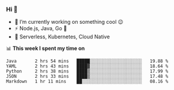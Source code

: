 ### Hi 👋

<!--
**nodejh/nodejh** is a ✨ _special_ ✨ repository because its `README.md` (this file) appears on your GitHub profile.

Here are some ideas to get you started:

- 🔭 I’m currently working on ...
- 🌱 I’m currently learning ...
- 👯 I’m looking to collaborate on ...
- 🤔 I’m looking for help with ...
- 💬 Ask me about ...
- 📫 How to reach me: ...
- 😄 Pronouns: ...
- ⚡ Fun fact: ...
-->

- 🔭 I’m currently working on something cool :wink:
- ⚡ Node.js, Java, Go :thought_balloon:
- 🤖 Serverless, Kubernetes, Cloud Native

📊 **This week I spent my time on**

<!--START_SECTION:waka-->
```text
Java       2 hrs 54 mins   █████░░░░░░░░░░░░░░░░░░░░   19.88 % 
YAML       2 hrs 43 mins   ████▓░░░░░░░░░░░░░░░░░░░░   18.64 % 
Python     2 hrs 38 mins   ████▒░░░░░░░░░░░░░░░░░░░░   17.99 % 
JSON       2 hrs 33 mins   ████▒░░░░░░░░░░░░░░░░░░░░   17.48 % 
Markdown   1 hr 11 mins    ██░░░░░░░░░░░░░░░░░░░░░░░   08.16 % 
```
<!--END_SECTION:waka-->


<!--
:traffic_light: **Visitors**

![visitors](https://visitor-badge.glitch.me/badge?page_id=nodejh.nodejh)
-->
